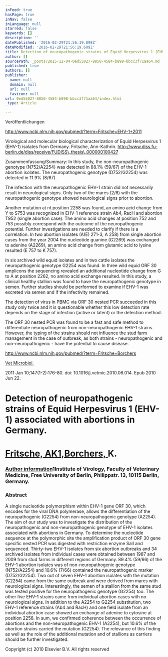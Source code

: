 ```yaml
---
inFeed: true
hasPage: true
inNav: false
inLanguage: null
starred: false
keywords: []
description: ''
datePublished: '2016-02-29T21:56:19.898Z'
dateModified: '2016-02-29T21:56:19.609Z'
title: Detection of neuropathogenic strains of Equid Herpesvirus 1 (EHV-1) associated with abortions in Germany.
author: []
sourcePath: _posts/2015-12-04-0ed55027-8850-4584-b898-bbcc3f71aa64.md
published: true
authors: []
publisher:
  name: null
  domain: null
  url: null
  favicon: null
url: 0ed55027-8850-4584-b898-bbcc3f71aa64/index.html
_type: Article

---
```

Veröffentlichungen

http://www.ncbi.nlm.nih.gov/pubmed/?term=Fritsche+EHV-1+2011

Virological and molecular biological characterization of Equid Herpesvirus 1 (EHV-1) isolates from Germany. Fritsche, Ann-Kathrin. http://www.diss.fu-berlin.de/diss/receive/FUDISS\_thesis\_000000100427

Zusammenfassung/Summary: In this study, the non-neuropathogenic genotype (N752/A2254) was detected in 88.1% (59/67) of the EHV-1 abortion isolates. The neuropathogenic genotype (D752/G2254) was detected in 11.9% (8/67).

The infection with the neuropathogenic EHV-1 strain did not necessarily result in neurological signs. Only two of the mares (2/8) with the neuropathogenic genotype showed neurological signs prior to abortion.

Another mutation at nt position 2258 was found, an amino acid change from Y to S753 was recognized in EHV-1 reference strain Ab4, RacH and abortion T952 (single abortion case). The amino acid changes at position 752 and 753 possibly correspond with the outcome of the neuropathogenic potential. Further investigations are needed to clarify if there is a correlation. In two abortion isolates (A(E) 271-3, A 258) from single abortion cases from the year 2004 the nucleotide guanine (G2269) was exchanged to adenine (A2269), an amino acid change from glutamic acid to lysine resulted (E 757 to K 757).

In six archived wild equid isolates and in two cattle isolates the neuropathogenic genotype G2254 was found. In three wild equid ORF 30 amplicons the sequencing revealed an additional nucleotide change from G to A at position 2262, no amino acid exchange resulted. In this study, a clinical healthy stallion was found to have the neuropathogenic genotype in semen. Further studies should be performed to examine if EHV-1 was excreted via semen and if the infectivity remained.

The detection of virus in PBMC via ORF 30 nested PCR succeeded in this study only twice and it is questionable whether this low detection rate depends on the stage of infection (active or latent) or the detection method.

The ORF 30 nested PCR was found to be a fast and safe method to differentiate neuropathogenic from non-neuropathogenic EHV-1 strains. However, the typing of the strains should not influence the stud farm management in the case of outbreak, as both strains - neuropathogenic and non-neuropathogenic - have the potential to cause disease.

http://www.ncbi.nlm.nih.gov/pubmed/?term=Fritsche+Borchers

[Vet Microbiol.][0]

2011 Jan 10;147(1-2):176-80\. doi: 10.1016/j.vetmic.2010.06.014\. Epub 2010 Jun 22\.

# Detection of neuropathogenic strains of Equid Herpesvirus 1 (EHV-1) associated with abortions in Germany.

# [Fritsche, AK1,Borchers, ][1]K.

### [Author information][2]1Institute of Virology, Faculty of Veterinary Medicine, Free University of Berlin, Philippstr. 13, 10115 Berlin, Germany.

### Abstract

A single nucleotide polymorphism within EHV-1 gene ORF 30, which encodes for the viral DNA polymerase, allows the differentiation of the neuropathogenic (G2254) from non-neuropathogenic genotype (A2254). The aim of our study was to investigate the distribution of the neuropathogenic and non-neuropathogenic genotype of EHV-1 isolates associated with abortions in Germany. To determine the nucleotide sequence at the polymorphic site the amplification product of ORF 30 gene specific nested PCR was digested with restriction enzyme SalI and sequenced. Thirty-two EHV-1 isolates from six abortion outbreaks and 34 archived isolates from individual cases were obtained between 1987 and 2009 from stud farms in different regions of Germany. 89.4% (59/66) of the EHV-1 abortion isolates was of non-neuropathogenic genotype (N752/A2254) and 10.6% (7/66) contained the neuropathogenic marker (D752/G2254). Two out of seven EHV-1 abortion isolates with the mutation (G2254) came from the same outbreak and were derived from mares with neurological signs. Interestingly, the semen of a stallion from the same stud was tested positive for the neuropathogenic genotype (G2254) too. The other five EHV-1 strains came from individual abortion cases with no neurological signs. In addition to the A2254 to G2254 substitution, two EHV-1 reference strains (Ab4 and RacH) and one field isolate from an individual abortion case showed an exchange of adenine to cytosine at position 2258\. In sum, we confirmed coherence between the occurrence of abortions and the non-neuropathogenic EHV-1 (A2254), but 10.6% of the abortion strains carried the mutation (G2254). The relevance of this finding as well as the role of the additional mutation and of stallions as carriers should be further investigated.

Copyright (c) 2010 Elsevier B.V. All rights reserved

[0]: http://www.ncbi.nlm.nih.gov/pubmed/?term=Fritsche+Borchers "Veterinary microbiology."
[1]: null
[2]: http://www.ncbi.nlm.nih.gov/pubmed/?term=Fritsche+Borchers "Open/close author information list"